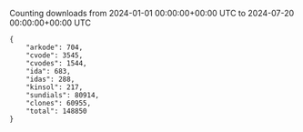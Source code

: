 
Counting downloads from 2024-01-01 00:00:00+00:00 UTC to 2024-07-20 00:00:00+00:00 UTC

```
{
    "arkode": 704,
    "cvode": 3545,
    "cvodes": 1544,
    "ida": 683,
    "idas": 288,
    "kinsol": 217,
    "sundials": 80914,
    "clones": 60955,
    "total": 148850
}
```
